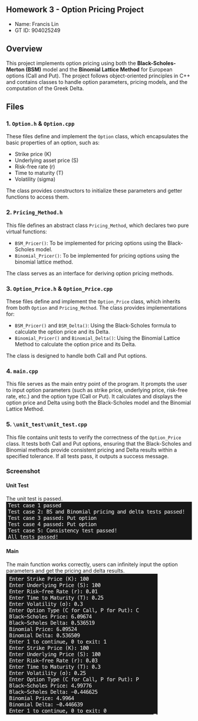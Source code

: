 ## Homework 3 - Option Pricing Project
- Name: Francis Lin
- GT ID: 904025249



## Overview
This project implements option pricing using both the **Black-Scholes-Merton (BSM)** model and the **Binomial Lattice Method** for European options (Call and Put). The project follows object-oriented principles in C++ and contains classes to handle option parameters, pricing models, and the computation of the Greek Delta.

## Files

### 1. `Option.h` & `Option.cpp`
These files define and implement the `Option` class, which encapsulates the basic properties of an option, such as:
- Strike price (K)
- Underlying asset price (S)
- Risk-free rate (r)
- Time to maturity (T)
- Volatility (sigma)

The class provides constructors to initialize these parameters and getter functions to access them.

### 2. `Pricing_Method.h`
This file defines an abstract class `Pricing_Method`, which declares two pure virtual functions:
- `BSM_Pricer()`: To be implemented for pricing options using the Black-Scholes model.
- `Binomial_Pricer()`: To be implemented for pricing options using the binomial lattice method.

The class serves as an interface for deriving option pricing methods.

### 3. `Option_Price.h` & `Option_Price.cpp`
These files define and implement the `Option_Price` class, which inherits from both `Option` and `Pricing_Method`. The class provides implementations for:
- `BSM_Pricer()` and `BSM_Delta()`: Using the Black-Scholes formula to calculate the option price and its Delta.
- `Binomial_Pricer()` and `Binomial_Delta()`: Using the Binomial Lattice Method to calculate the option price and its Delta.

The class is designed to handle both Call and Put options.

### 4. `main.cpp`
This file serves as the main entry point of the program. It prompts the user to input option parameters (such as strike price, underlying price, risk-free rate, etc.) and the option type (Call or Put). It calculates and displays the option price and Delta using both the Black-Scholes model and the Binomial Lattice Method.

### 5. `\unit_test\unit_test.cpp`
This file contains unit tests to verify the correctness of the `Option_Price` class. It tests both Call and Put options, ensuring that the Black-Scholes and Binomial methods provide consistent pricing and Delta results within a specified tolerance. If all tests pass, it outputs a success message.


### Screenshot

#### Unit Test

The unit test is passed.
![Unit Test](./as3_ut.png)

#### Main

The main function works correctly, users can infinitely input the option parameters and get the pricing and delta results.
![Main](./as3_pic.png)


